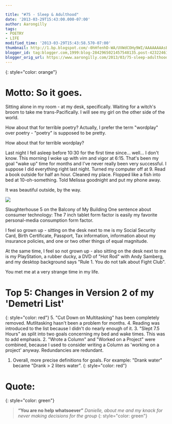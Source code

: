 ```yaml
---

title: "#75 - Sleep & Adulthood"
date: '2013-03-29T15:43:00.000-07:00'
author: Aarongilly
tags:
- POETRY
- LIFE
modified_time: '2013-03-29T15:43:58.570-07:00'
thumbnail: http://1.bp.blogspot.com/-0hHfenhD-WA/UVWdCOHy9WI/AAAAAAAAsEc/TKMHdiVFHl4/s72-c/IMG_20130328_212918.jpg
blogger_id: tag:blogger.com,1999:blog-2842965021457548135.post-4232246167279311660
blogger_orig_url: https://www.aarongilly.com/2013/03/75-sleep-adulthood.html
---
```


{: style="color: orange"}
# Motto: So it goes.

Sitting alone in my room - at my desk, specifically.
Waiting for a witch's broom to take me trans-Pacifically.
I will see my girl on the other side of the world.

How about that for terrible poetry? Actually, I prefer the term "wordplay" over poetry - "poetry" is supposed to be pretty. 

How about that for terrible wordplay?

Last night I fell asleep before 10:30 for the first time since... well... I don't know. This morning I woke up with vim and vigor at 6:15. That's been my goal "wake up" time for months and I've never really been very successful. I suppose I did everything right last night. Turned my computer off at 9. Read a book outside for half an hour. Cleaned my place. Flopped like a fish into bed at 10-oh-something. Told Melissa goodnight and put my phone away.

It was beautiful outside, by the way.

![](http://1.bp.blogspot.com/-0hHfenhD-WA/UVWdCOHy9WI/AAAAAAAAsEc/TKMHdiVFHl4/s640/IMG_20130328_212918.jpg)

Slaughterhouse 5 on the Balcony of My Building
One sentence about consumer technology: The 7 inch tablet form factor is easily my favorite personal-media consumption form factor.

I feel so grown up - sitting on the desk next to me is my Social Security Card, Birth Certificate, Passport, Tax information, information about my insurance policies, and one or two other things of equal magnitude.

At the same time, I feel so not grown up - also sitting on the desk next to me is my PlayStation, a rubber ducky, a DVD of "Hot Rod" with Andy Samberg, and my desktop background says "Rule 1. You do not talk about Fight Club".

You met me at a very strange time in my life.

# Top 5: Changes in Version 2 of my 'Demetri List'
{: style="color: red"}
5. "Cut Down on Multitasking" has been completely removed. Mutlitasking hasn't been a problem for months.
4. Reading was introduced to the list because I didn't do nearly enough of it.
3. "Slept 7.5 Hours" as split into two goals concerning my bed and wake times. This was to add emphasis.
2. "Wrote a Column" and "Worked on a Project" were combined, because I used to consider writing a Column as 'working on a project' anyway. Redundancies are redundant.
1. Overall, more precise definitions for goals. For example: "Drank water" became "Drank > 2 liters water".
{: style="color: red"}

# Quote:
{: style="color: green"}
> **“You are no help whatsoever”**
<cite>Danielle, about me and my knack for never making decisions for the group</cite>
{: style="color: green"}